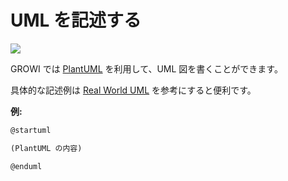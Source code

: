 # UML を記述する

![](/assets/images/uml_diagrams.png)

GROWI では [PlantUML](https://plantuml.com/) を利用して、UML 図を書くことができます。

具体的な記述例は [Real World UML](https://real-world-plantuml.com/) を参考にすると便利です。

**例:**

```markdown
@startuml

(PlantUML の内容)

@enduml
```
